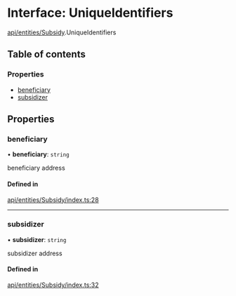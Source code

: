 # Interface: UniqueIdentifiers

[api/entities/Subsidy](../wiki/api.entities.Subsidy).UniqueIdentifiers

## Table of contents

### Properties

- [beneficiary](../wiki/api.entities.Subsidy.UniqueIdentifiers#beneficiary)
- [subsidizer](../wiki/api.entities.Subsidy.UniqueIdentifiers#subsidizer)

## Properties

### beneficiary

• **beneficiary**: `string`

beneficiary address

#### Defined in

[api/entities/Subsidy/index.ts:28](https://github.com/PolymeshAssociation/polymesh-sdk/blob/f8a937f04/src/api/entities/Subsidy/index.ts#L28)

___

### subsidizer

• **subsidizer**: `string`

subsidizer address

#### Defined in

[api/entities/Subsidy/index.ts:32](https://github.com/PolymeshAssociation/polymesh-sdk/blob/f8a937f04/src/api/entities/Subsidy/index.ts#L32)

